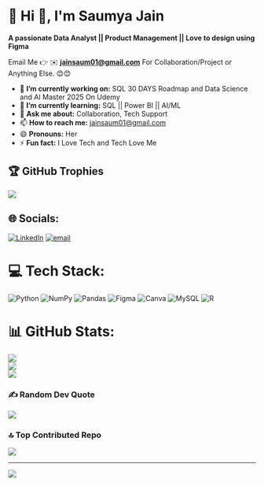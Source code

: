 # 💫 Hi 👋, I'm Saumya Jain
**A passionate Data Analyst || Product Management || Love to design using Figma**

Email Me 👉 ✉️ **jainsaum01@gmail.com** For Collaboration/Project or Anything Else. 😊😊

- 🔭 **I’m currently working on:** SQL 30 DAYS Roadmap and Data Science and AI Master 2025 On Udemy
- 🌱 **I’m currently learning:** SQL || Power BI || AI/ML
- 💬 **Ask me about:** Collaboration, Tech Support
- 📫 **How to reach me:** jainsaum01@gmail.com
- 😄 **Pronouns:** Her
- ⚡ **Fun fact:** I Love Tech and Tech Love Me

## 🏆 GitHub Trophies
![](https://github-profile-trophy.vercel.app/?username=Saumya2804&theme=radical&no-frame=false&no-bg=true&margin-w=4)

## 🌐 Socials:
[![LinkedIn](https://img.shields.io/badge/LinkedIn-%230077B5.svg?logo=linkedin&logoColor=white)](https://linkedin.com/in/https://www.linkedin.com/in/saumyajain2804/) [![email](https://img.shields.io/badge/Email-D14836?logo=gmail&logoColor=white)](mailto:jainsaum01@gmail.com) 

# 💻 Tech Stack:
![Python](https://img.shields.io/badge/python-3670A0?style=for-the-badge&logo=python&logoColor=ffdd54) ![NumPy](https://img.shields.io/badge/numpy-%23013243.svg?style=for-the-badge&logo=numpy&logoColor=white) ![Pandas](https://img.shields.io/badge/pandas-%23150458.svg?style=for-the-badge&logo=pandas&logoColor=white) ![Figma](https://img.shields.io/badge/figma-%23F24E1E.svg?style=for-the-badge&logo=figma&logoColor=white) ![Canva](https://img.shields.io/badge/Canva-%2300C4CC.svg?style=for-the-badge&logo=Canva&logoColor=white) ![MySQL](https://img.shields.io/badge/mysql-4479A1.svg?style=for-the-badge&logo=mysql&logoColor=white) ![R](https://img.shields.io/badge/r-%23276DC3.svg?style=for-the-badge&logo=r&logoColor=white)
# 📊 GitHub Stats:
![](https://github-readme-stats.vercel.app/api?username=Saumya2804&theme=dark&hide_border=false&include_all_commits=true&count_private=false)<br/>
![](https://nirzak-streak-stats.vercel.app/?user=Saumya2804&theme=dark&hide_border=false)<br/>
![](https://github-readme-stats.vercel.app/api/top-langs/?username=Saumya2804&theme=dark&hide_border=false&include_all_commits=true&count_private=false&layout=compact)

### ✍️ Random Dev Quote
![](https://quotes-github-readme.vercel.app/api?type=horizontal&theme=radical)

### 🔝 Top Contributed Repo
![](https://github-contributor-stats.vercel.app/api?username=Saumya2804&limit=5&theme=dark&combine_all_yearly_contributions=true)

---
[![](https://visitcount.itsvg.in/api?id=Saumya2804&icon=0&color=0)](https://visitcount.itsvg.in)

<!-- Proudly created with GPRM ( https://gprm.itsvg.in ) -->
